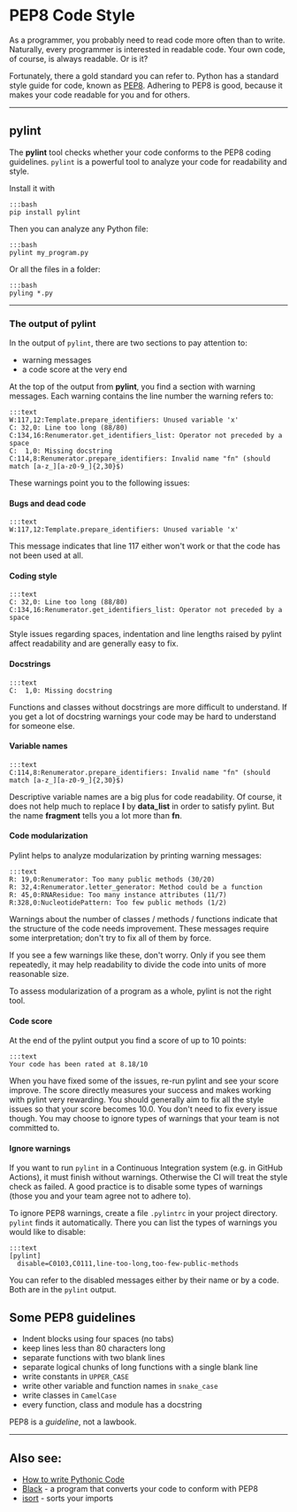 # PEP8 Code Style

As a programmer, you probably need to read code more often than to write. Naturally, every programmer is interested in readable code. Your own code, of course, is always readable. Or is it?

Fortunately, there a gold standard you can refer to. Python has a standard style guide for code, known as [PEP8](https://www.python.org/dev/peps/pep-0008). Adhering to PEP8 is good, because it makes your code readable for you and for others.

----

## pylint

The **pylint** tool checks whether your code conforms to the PEP8 coding guidelines. `pylint` is a powerful tool to analyze your code for readability and style.

Install it with

    :::bash
    pip install pylint

Then you can analyze any Python file:

    :::bash
    pylint my_program.py

Or all the files in a folder:

    :::bash
    pyling *.py

----

### The output of pylint

In the output of `pylint`, there are two sections to pay attention to:

* warning messages
* a code score at the very end

At the top of the output from **pylint**, you find a section with warning messages. Each warning contains the line number the warning refers to:

    :::text
    W:117,12:Template.prepare_identifiers: Unused variable 'x'
    C: 32,0: Line too long (88/80)
    C:134,16:Renumerator.get_identifiers_list: Operator not preceded by a space
    C:  1,0: Missing docstring
    C:114,8:Renumerator.prepare_identifiers: Invalid name "fn" (should match [a-z_][a-z0-9_]{2,30}$)

These warnings point you to the following issues:

#### Bugs and dead code

    :::text
    W:117,12:Template.prepare_identifiers: Unused variable 'x'

This message indicates that line 117 either won't work or that the code has not been used at all.

#### Coding style

    :::text
    C: 32,0: Line too long (88/80)
    C:134,16:Renumerator.get_identifiers_list: Operator not preceded by a space

Style issues regarding spaces, indentation and line lengths raised by pylint affect readability and are generally easy to fix.

#### Docstrings

    :::text
    C:  1,0: Missing docstring

Functions and classes without docstrings are more difficult to understand. If you get a lot of docstring warnings your code may be hard to understand for someone else.

#### Variable names

    :::text
    C:114,8:Renumerator.prepare_identifiers: Invalid name "fn" (should match [a-z_][a-z0-9_]{2,30}$)

Descriptive variable names are a big plus for code readability. Of course, it does not help much to replace **l** by **data_list** in order to satisfy pylint. But the name **fragment** tells you a lot more than **fn**.

#### Code modularization

Pylint helps to analyze modularization by printing warning messages:

    :::text
    R: 19,0:Renumerator: Too many public methods (30/20)
    R: 32,4:Renumerator.letter_generator: Method could be a function
    R: 45,0:RNAResidue: Too many instance attributes (11/7)
    R:328,0:NucleotidePattern: Too few public methods (1/2)

Warnings about the number of classes / methods / functions indicate that the structure of the code needs improvement. These messages require some interpretation; don't try to fix all of them by force.

If you see a few warnings like these, don't worry. Only if you see them repeatedly, it may help readability to divide the code into units of more reasonable size.

To assess modularization of a program as a whole, pylint is not the right tool.

#### Code score

At the end of the pylint output you find a score of up to 10 points:

    :::text
    Your code has been rated at 8.18/10

When you have fixed some of the issues, re-run pylint and see your score improve. The score directly measures your success and makes working with pylint very rewarding. 
You should generally aim to fix all the style issues so that your score becomes 10.0.
You don't need to fix every issue though. You may choose to ignore types of warnings that your team is not committed to. 

#### Ignore warnings

If you want to run `pylint` in a Continuous Integration system (e.g. in GitHub Actions), it must finish without warnings. 
Otherwise the CI will treat the style check as failed.
A good practice is to disable some types of warnings (those you and your team agree not to adhere to).

To ignore PEP8 warnings, create a file `.pylintrc` in your project directory. `pylint` finds it automatically. There you can list the types of warnings you would like to disable:

    :::text
    [pylint]
      disable=C0103,C0111,line-too-long,too-few-public-methods

You can refer to the disabled messages either by their name or by a code. Both are in the `pylint` output.


## Some PEP8 guidelines

-   Indent blocks using four spaces (no tabs)
-   keep lines less than 80 characters long
-   separate functions with two blank lines
-   separate logical chunks of long functions with a single blank line
-   write constants in `UPPER_CASE`
-   write other variable and function names in `snake_case`
-   write classes in `CamelCase`
-   every function, class and module has a docstring

PEP8 is a *guideline*, not a lawbook.

----

## Also see:

* [How to write Pythonic Code](https://github.com/PyLadiesBerlin/materials/tree/master/12_how_to_write_pythonic_code)
* [Black](https://github.com/psf/black) - a program that converts your code to conform with PEP8
* [isort](https://github.com/timothycrosley/isort) - sorts your imports
